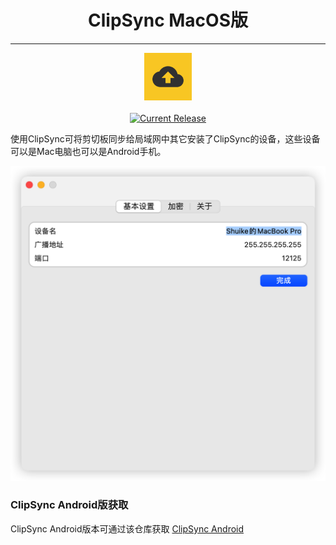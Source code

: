 <h1 align="center">ClipSync MacOS版</h1>

---
<p align="center">
  <img alt="Logo" src="images/icon.png" style="width:15%;" />
	<br/>
	<br/>
	<a href="https://github.com/shuike/clipsync_macos/releases">
		<img alt="Current Release" src="https://img.shields.io/github/release/shuike/clipsync_macos.svg"/>
	</a>
</p>


使用ClipSync可将剪切板同步给局域网中其它安装了ClipSync的设备，这些设备可以是Mac电脑也可以是Android手机。

<img src="screenshot/img1.png" alt="screenshot" style="zoom: 50%;" />

### ClipSync Android版获取

ClipSync Android版本可通过该仓库获取 [ClipSync Android](https://github.com/shuike/clipsync_android)

